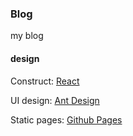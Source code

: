 ### Blog
my blog

#### design
Construct: [React](https://reactjs.org/)

UI design: [Ant Design](https://ant.design/)

Static pages: [Github Pages](https://pages.github.com/)
